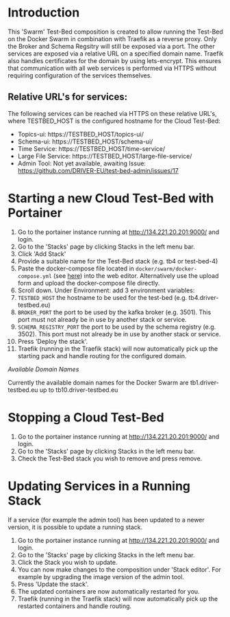 # Introduction

This 'Swarm' Test-Bed composition is created to allow running the Test-Bed on the Docker Swarm in combination with Traefik as a reverse proxy. Only the Broker and Schema Regsitry will still be exposed via a port. The other services are exposed via a relative URL on a specified domain name. Traefik also handles certificates for the domain by using lets-encrypt. This ensures that communication with all web services is performed via HTTPS without requiring configuration of the services themselves.

## Relative URL's for services:

The following services can be reached via HTTPS on these relative URL's, where TESTBED_HOST is the configured hostname for the Cloud Test-Bed:

* Topics-ui: https://TESTBED_HOST/topics-ui/
* Schema-ui: https://TESTBED_HOST/schema-ui/
* Time Service: https://TESTBED_HOST/time-service/
* Large File Service: https://TESTBED_HOST/large-file-service/
* Admin Tool: Not yet available, awaiting Issue: https://github.com/DRIVER-EU/test-bed-admin/issues/17

# Starting a new Cloud Test-Bed with Portainer

1. Go to the portainer instance running at http://134.221.20.201:9000/ and login.
2. Go to the 'Stacks' page by clicking Stacks in the left menu bar.
3. Click 'Add Stack'
4. Provide a suitable name for the Test-Bed stack (e.g. tb4 or test-bed-4)
5. Paste the docker-compose file located in `docker/swarm/docker-compose.yml` (see [here](https://github.com/DRIVER-EU/test-bed/blob/treafik/docker/swarm/docker-compose.yml)) into the web editor. Alternatively use the upload form and upload the docker-compose file directly.
6. Scroll down. Under Environment: add 3 environment variables:
  1. `TESTBED_HOST` the hostname to be used for the test-bed (e.g. tb4.driver-testbed.eu)
  2. `BROKER_PORT` the port to be used by the kafka broker (e.g. 3501). This port must not already be in use by another stack or service.
  3. `SCHEMA_REGISTRY_PORT` the port to be used by the schema registry (e.g. 3502). This port must not already be in use by another stack or service.
7. Press 'Deploy the stack'.
8. Traefik (running in the Traefik stack) will now automatically pick up the starting pack and handle routing for the configured domain.

*Available Domain Names*

Currently the available domain names for the Docker Swarm are tb1.driver-testbed.eu up to tb10.driver-testbed.eu

# Stopping a Cloud Test-Bed

1. Go to the portainer instance running at http://134.221.20.201:9000/ and login.
2. Go to the 'Stacks' page by clicking Stacks in the left menu bar.
3. Check the Test-Bed stack you wish to remove and press remove.

# Updating Services in a Running Stack

If a service (for example the admin tool) has been updated to a newer version, it is possible to update a running stack.

1. Go to the portainer instance running at http://134.221.20.201:9000/ and login.
2. Go to the 'Stacks' page by clicking Stacks in the left menu bar.
3. Click the Stack you wish to update.
4. You can now make changes to the composition under 'Stack editor'. For example by upgrading the image version of the admin tool.
5. Press 'Update the stack'.
6. The updated containers are now automatically restarted for you.
7. Traefik (running in the Traefik stack) will now automatically pick up the restarted containers and handle routing.
